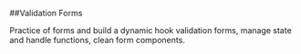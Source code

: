 ##Validation Forms

Practice  of forms and build a dynamic hook validation forms, manage state and handle functions, clean form components.